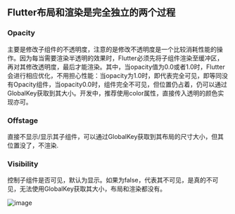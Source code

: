 ## Flutter布局和渲染是完全独立的两个过程

### Opacity
主要是修改子组件的不透明度，注意的是修改不透明度是一个比较消耗性能的操作。因为每当需要渲染半透明的效果时，Flutter必须先将子组件渲染至缓冲区，再对其修改透明度，最后才能渲染。其中，当opacity值为0.0或者1.0时，Flutter会进行相应优化，不用担心性能：当opacity为1.0时，即代表完全可见，即等同没有Opacity组件，当opacity0.0时，组件完全不可见，但位置仍占着，仍可以通过GlobalKey获取到其大小。开发中，推荐使用color属性，直接传入透明的颜色实现亦可。
### Offstage
直接不显示/显示其子组件，可以通过GlobalKey获取到其布局的尺寸大小，但其位置没了，不渲染.
### Visibility
控制子组件是否可见，默认为显示。如果为false，代表其不可见，是真的不可见，无法使用GlobalKey获取其大小，布局和渲染都没有。


![image](https://github.com/shaoting0730/Flutter_learn_demo/blob/master/OOV%E4%B8%89%E7%BB%84%E4%BB%B6/OOV-result.jpg) <br/>
